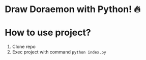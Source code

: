 # Draw Doraemon with Python! :fire:

# How to use project?

1. Clone repo
2. Exec project with command `python index.py`
